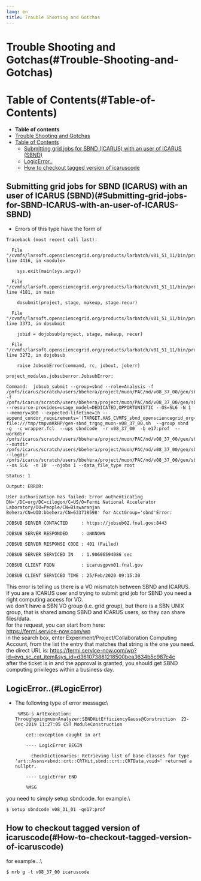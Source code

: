 ```yaml
---
lang: en
title: Trouble Shooting and Gotchas
---
```




Trouble Shooting and Gotchas(#Trouble-Shooting-and-Gotchas)
============================================================================



Table of Contents(#Table-of-Contents)
======================================================

-   **Table of contents**
-   [Trouble Shooting and Gotchas](#Trouble-Shooting-and-Gotchas)
-   [Table of Contents](#Table-of-Contents)
    -   [Submitting grid jobs for SBND (ICARUS) with an user of ICARUS
        (SBND)](#Submitting-grid-jobs-for-SBND-ICARUS-with-an-user-of-ICARUS-SBND)
    -   [LogicError..](#LogicError)
    -   [How to checkout tagged version of
        icaruscode](#How-to-checkout-tagged-version-of-icaruscode)



Submitting grid jobs for SBND (ICARUS) with an user of ICARUS (SBND)(#Submitting-grid-jobs-for-SBND-ICARUS-with-an-user-of-ICARUS-SBND)
--------------------------------------------------------------------------------------------------------------------------------------------------------

-   Errors of this type have the form of

<!-- -->

    Traceback (most recent call last):

      File "/cvmfs/larsoft.opensciencegrid.org/products/larbatch/v01_51_11/bin/project.py", line 4416, in <module>

        sys.exit(main(sys.argv))

      File "/cvmfs/larsoft.opensciencegrid.org/products/larbatch/v01_51_11/bin/project.py", line 4181, in main

        dosubmit(project, stage, makeup, stage.recur)

      File "/cvmfs/larsoft.opensciencegrid.org/products/larbatch/v01_51_11/bin/project.py", line 3373, in dosubmit

        jobid = dojobsub(project, stage, makeup, recur)

      File "/cvmfs/larsoft.opensciencegrid.org/products/larbatch/v01_51_11/bin/project.py", line 3272, in dojobsub

        raise JobsubError(command, rc, jobout, joberr)

    project_modules.jobsuberror.JobsubError:

    Command:  jobsub_submit --group=sbnd --role=Analysis -f /pnfs/icarus/scratch/users/bbehera/project/muon/PAC/nd/v08_37_00/gen/sbnd_trgng_muon/work/setup_experiment.sh -f /pnfs/icarus/scratch/users/bbehera/project/muon/PAC/nd/v08_37_00/gen/sbnd_trgng_muon/work/work114f616f264adc105e0f5e52111b1a52.tar --resource-provides=usage_model=DEDICATED,OPPORTUNISTIC --OS=SL6 -N 1 --memory=300 --expected-lifetime=1h --append_condor_requirements='(TARGET.HAS_CVMFS_sbnd_opensciencegrid_org==true)' file:///tmp/tmpvmKkHP/gen-sbnd_trgng_muon-v08_37_00.sh  --group sbnd  -g  -c wrapper.fcl  --ups sbndcode  -r v08_37_00  -b e17:prof  --workdir /pnfs/icarus/scratch/users/bbehera/project/muon/PAC/nd/v08_37_00/gen/sbnd_trgng_muon/work  --outdir /pnfs/icarus/scratch/users/bbehera/project/muon/PAC/nd/v08_37_00/gen/sbnd_trgng_muon/out  --logdir /pnfs/icarus/scratch/users/bbehera/project/muon/PAC/nd/v08_37_00/gen/sbnd_trgng_muon/log  --os SL6  -n 10  --njobs 1 --data_file_type root

    Status: 1

    Output: ERROR:

    User authorization has failed: Error authenticating DN='/DC=org/DC=cilogon/C=US/O=Fermi National Accelerator Laboratory/OU=People/CN=Biswaranjan Behera/CN=UID:bbehera/CN=633718598' for AcctGroup='sbnd'Error:

    JOBSUB SERVER CONTACTED     : https://jobsub02.fnal.gov:8443

    JOBSUB SERVER RESPONDED     : UNKNOWN

    JOBSUB SERVER RESPONSE CODE : 401 (Failed)

    JOBSUB SERVER SERVICED IN   : 1.90606594086 sec

    JOBSUB CLIENT FQDN          : icarusgpvm01.fnal.gov

    JOBSUB CLIENT SERVICED TIME : 25/Feb/2020 09:15:30

This error is telling us there is a VO mismatch between SBND and
ICARUS.\
If you are a ICARUS user and trying to submit grid job for SBND you need
a right computing access for VO.\
we don\'t have a SBN VO group (i.e. grid group), but there is a SBN UNIX
group, that is shared among SBND and ICARUS users, so they can share
files/data.\
for the request, you can start from here:\
<https://fermi.service-now.com/wp>\
in the search box, enter Experiment/Project/Collaboration Computing
Account, from the list the entry that matches that string is the one you
need.\
the direct URL is:
<https://fermi.service-now.com/wp?id=evg_sc_cat_item&sys_id=d361073881218500bea3634b5c987c4c>\
after the ticket is in and the approval is granted, you should get SBND
computing privileges within a business day.



LogicError..(#LogicError)
------------------------------------------

-   The following type of error message:\

         %MSG-s ArtException:   ThroughgoingmuonAnalyzer:SBNDHitEfficiencyGauss@Construction  23-Dec-2019 11:27:05 CST ModuleConstruction

            cet::exception caught in art

            ---- LogicError BEGIN

              checkDictionaries: Retrieving list of base classes for type  'art::Assns<sbnd::crt::CRTHit,sbnd::crt::CRTData,void>' returned a nullptr.

            ---- LogicError END

            %MSG

you need to simply setup sbndcode. for example.\

    $ setup sbndcode v08_31_01 -qe17:prof



How to checkout tagged version of icaruscode(#How-to-checkout-tagged-version-of-icaruscode)
------------------------------------------------------------------------------------------------------------

for example\...\

    $ mrb g -t v08_37_00 icaruscode
